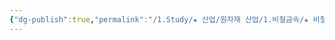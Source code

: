 ```yaml
---
{"dg-publish":true,"permalink":"/1.Study/★ 산업/원자재 산업/1.비철금속/★ 비철금속 & 귀금속/INFO_비철금속/연/","created":"2024-11-20T21:02:28.604+09:00","updated":"2025-06-03T20:07:20.427+09:00"}
---
```





